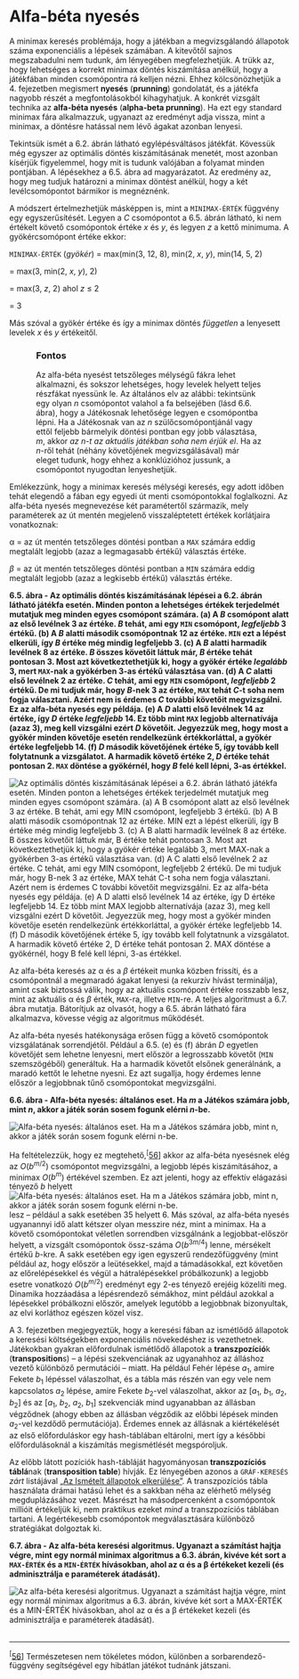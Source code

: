 <?xml version="1.0" encoding="UTF-8" standalone="no"?>

<html xmlns="http://www.w3.org/1999/xhtml"><head><meta name="generator" content="DocBook XSL Stylesheets V1.76.1"/></head><body><div class="section" title="Alfa-béta nyesés"><div class="titlepage"><div><div><h1 class="title"><a id="id570057"/>Alfa-béta nyesés</h1></div></div></div><p>A minimax keresés problémája, hogy a játékban a megvizsgálandó állapotok száma exponenciális a lépések számában. A kitevőtől sajnos megszabadulni nem tudunk, ám lényegében megfelezhetjük. A trükk az, hogy lehetséges a korrekt minimax döntés kiszámítása anélkül, hogy a játékfában minden csomópontra rá kelljen nézni. Ehhez kölcsönözhetjük a 4. fejezetben megismert <span class="strong"><strong>nyesés</strong></span> (<span class="strong"><strong>prunning</strong></span>) gondolatát, és a játékfa nagyobb részét a megfontolásokból kihagyhatjuk. A konkrét vizsgált technika az <span class="strong"><strong>alfa-béta nyesés</strong></span> (<span class="strong"><strong>alpha-beta prunning</strong></span>). Ha ezt egy standard minimax fára alkalmazzuk, ugyanazt az eredményt adja vissza, mint a minimax, a döntésre hatással nem lévő ágakat azonban lenyesi.</p><p>Tekintsük ismét a 6.2. ábrán látható egylépésváltásos játékfát. Kövessük még egyszer az optimális döntés kiszámításának menetét, most azonban kísérjük figyelemmel, hogy mit is tudunk valójában a folyamat minden pontjában. A lépésekhez a 6.5. ábra ad magyarázatot. Az eredmény az, hogy meg tudjuk határozni a minimax döntést anélkül, hogy a két levélcsomópontot bármikor is megnéznénk.</p><p>A módszert értelmezhetjük másképpen is, mint a <code class="code">MINIMAX-ÉRTÉK</code> függvény egy egyszerűsítését. Legyen a <span class="emphasis"><em>C</em></span> csomópontot a 6.5. ábrán látható, ki nem értékelt követő csomópontok értéke <span class="emphasis"><em>x</em></span> és <span class="emphasis"><em>y</em></span>, és legyen <span class="emphasis"><em>z</em></span> a kettő minimuma. A gyökércsomópont értéke ekkor:</p><p><code class="code">MINIMAX-ÉRTÉK</code> (<span class="emphasis"><em>gyökér</em></span>) = max(min(3, 12, 8), min(2, <span class="emphasis"><em>x</em></span>, <span class="emphasis"><em>y</em></span>), min(14, 5, 2)</p><p>			   = max(3, min(2, <span class="emphasis"><em>x</em></span>, <span class="emphasis"><em>y</em></span>), 2)</p><p>			  = max(3, <span class="emphasis"><em>z</em></span>, 2)		ahol <span class="emphasis"><em>z</em></span> ≤ 2</p><p>			   = 3</p><p>Más szóval a gyökér értéke és így a minimax döntés <span class="emphasis"><em>független</em></span> a lenyesett levelek <span class="emphasis"><em>x</em></span> és <span class="emphasis"><em>y</em></span> értékeitől.</p><div class="important" title="Fontos" style="margin-left: 0.5in; margin-right: 0.5in;"><h3 class="title">Fontos</h3><p>Az alfa-béta nyesést tetszőleges mélységű fákra lehet alkalmazni, és sokszor lehetséges, hogy levelek helyett teljes részfákat nyessünk le. Az általános elv az alábbi: tekintsünk egy olyan <span class="emphasis"><em>n</em></span> csomópontot valahol a fa belsejében (lásd 6.6. ábra), hogy a Játékosnak lehetősége legyen e csomópontba lépni. Ha a Játékosnak van az <span class="emphasis"><em>n</em></span> szülőcsomópontjánál vagy ettől feljebb bármelyik döntési pontban egy jobb választása, <span class="emphasis"><em>m</em></span>, akkor <span class="emphasis"><em>az n-t az aktuális játékban soha nem érjük el</em></span>. Ha az <span class="emphasis"><em>n</em></span>-ről tehát (néhány követőjének megvizsgálásával) már eleget tudunk, hogy ehhez a konklúzióhoz jussunk, a csomópontot nyugodtan lenyeshetjük.</p></div><p>Emlékezzünk, hogy a minimax keresés mélységi keresés, egy adott időben tehát elegendő a fában egy egyedi út menti csomópontokkal foglalkozni. Az alfa-béta nyesés megnevezése két paramétertől származik, mely paraméterek az út mentén megjelenő visszaléptetett értékek korlátjaira vonatkoznak:</p><p>α = az út mentén tetszőleges döntési pontban a <code class="code">MAX</code><span class="emphasis"><em> </em></span>számára eddig megtalált legjobb (azaz a legmagasabb értékű) választás értéke.</p><p><span class="emphasis"><em>β</em></span> = az út mentén tetszőleges döntési pontban a <code class="code">MIN</code><span class="emphasis"><em> </em></span>számára eddig megtalált legjobb (azaz a legkisebb értékű) választás értéke.</p><div class="figure"><a id="id570199"/><p class="title"><strong>6.5. ábra - Az optimális döntés kiszámításának lépései a 6.2. ábrán látható játékfa esetén. Minden ponton a lehetséges értékek terjedelmét mutatjuk meg minden egyes csomópont számára. (a) A <span class="emphasis"><em>B</em></span> csomópont alatt az első levélnek 3 az értéke. <span class="emphasis"><em>B</em></span> tehát, ami egy <code class="code">MIN</code> csomópont, <span class="emphasis"><em>legfeljebb</em></span> 3 értékű. (b) A <span class="emphasis"><em>B</em></span> alatti második csomópontnak 12 az értéke. <code class="code">MIN</code> ezt a lépést elkerüli, így <span class="emphasis"><em>B</em></span> értéke még mindig legfeljebb 3. (c) A <span class="emphasis"><em>B</em></span> alatti harmadik levélnek 8 az értéke. <span class="emphasis"><em>B</em></span> összes követőit láttuk már, <span class="emphasis"><em>B</em></span> értéke tehát pontosan 3. Most azt következtethetjük ki, hogy a gyökér értéke <span class="emphasis"><em>legalább</em></span> 3, mert <code class="code">MAX</code>-nak a gyökérben 3-as értékű választása van. (d) A <span class="emphasis"><em>C</em></span> alatti első levélnek 2 az értéke. <span class="emphasis"><em>C</em></span> tehát, ami egy <code class="code">MIN</code> csomópont, <span class="emphasis"><em>legfeljebb</em></span> 2 értékű. De mi tudjuk már, hogy <span class="emphasis"><em>B</em></span>-nek 3 az értéke, <code class="code">MAX</code> tehát <span class="emphasis"><em>C</em></span>-t soha nem fogja választani. Azért nem is érdemes <span class="emphasis"><em>C</em></span> további követőit megvizsgálni. Ez az alfa-béta nyesés egy példája. (e) A <span class="emphasis"><em>D</em></span> alatti első levélnek 14 az értéke, így <span class="emphasis"><em>D</em></span> értéke <span class="emphasis"><em>legfeljebb</em></span> 14. Ez több mint <code class="code">MAX</code> legjobb alternatívája (azaz 3), meg kell vizsgálni ezért <span class="emphasis"><em>D</em></span> követőit. Jegyezzük meg, hogy most a gyökér minden követője esetén rendelkezünk értékkorláttal, a gyökér értéke legfeljebb 14. (f) <span class="emphasis"><em>D</em></span> második követőjének értéke 5, így tovább kell folytatnunk a vizsgálatot. A harmadik követő értéke 2, <span class="emphasis"><em>D</em></span> értéke tehát pontosan 2. <code class="code">MAX</code> döntése a gyökérnél, hogy <span class="emphasis"><em>B</em></span> felé kell lépni, 3-as értékkel.</strong></p><div class="figure-contents"><div class="mediaobject"><img src="kepek/06-05.png" alt="Az optimális döntés kiszámításának lépései a 6.2. ábrán látható játékfa esetén. Minden ponton a lehetséges értékek terjedelmét mutatjuk meg minden egyes csomópont számára. (a) A B csomópont alatt az első levélnek 3 az értéke. B tehát, ami egy MIN csomópont, legfeljebb 3 értékű. (b) A B alatti második csomópontnak 12 az értéke. MIN ezt a lépést elkerüli, így B értéke még mindig legfeljebb 3. (c) A B alatti harmadik levélnek 8 az értéke. B összes követőit láttuk már, B értéke tehát pontosan 3. Most azt következtethetjük ki, hogy a gyökér értéke legalább 3, mert MAX-nak a gyökérben 3-as értékű választása van. (d) A C alatti első levélnek 2 az értéke. C tehát, ami egy MIN csomópont, legfeljebb 2 értékű. De mi tudjuk már, hogy B-nek 3 az értéke, MAX tehát C-t soha nem fogja választani. Azért nem is érdemes C további követőit megvizsgálni. Ez az alfa-béta nyesés egy példája. (e) A D alatti első levélnek 14 az értéke, így D értéke legfeljebb 14. Ez több mint MAX legjobb alternatívája (azaz 3), meg kell vizsgálni ezért D követőit. Jegyezzük meg, hogy most a gyökér minden követője esetén rendelkezünk értékkorláttal, a gyökér értéke legfeljebb 14. (f) D második követőjének értéke 5, így tovább kell folytatnunk a vizsgálatot. A harmadik követő értéke 2, D értéke tehát pontosan 2. MAX döntése a gyökérnél, hogy B felé kell lépni, 3-as értékkel."/></div></div></div><p>Az alfa-béta keresés az α és a <span class="emphasis"><em>β</em></span> értékeit munka közben frissíti, és a csomópontnál a megmaradó ágakat lenyesi (a rekurzív hívást terminálja), amint csak biztossá válik, hogy az aktuális csomópont értéke rosszabb lesz, mint az aktuális α és <span class="emphasis"><em>β</em></span> érték, <code class="code">MAX</code>-ra, illetve <code class="code">MIN</code>-re. A teljes algoritmust a 6.7. ábra mutatja. Bátorítjuk az olvasót, hogy a 6.5. ábrán látható fára alkalmazva, kövesse végig az algoritmus működését.</p><p>Az alfa-béta nyesés hatékonysága erősen függ a követő csomópontok vizsgálatának sorrendjétől. Például a 6.5. (e) és (f) ábrán <span class="emphasis"><em>D</em></span> egyetlen követőjét sem lehetne lenyesni, mert először a legrosszabb követőt (<code class="code">MIN</code> szemszögéből) generáltuk. Ha a harmadik követőt elsőnek generálnánk, a maradó kettőt le lehetne nyesni. Ez azt sugallja, hogy érdemes lenne először a legjobbnak tűnő csomópontokat megvizsgálni.</p><div class="figure"><a id="id570341"/><p class="title"><strong>6.6. ábra - Alfa-béta nyesés: általános eset. Ha <span class="emphasis"><em>m</em></span> a Játékos számára jobb, mint <span class="emphasis"><em>n</em></span>, akkor a játék során sosem fogunk elérni <span class="emphasis"><em>n</em></span>-be.</strong></p><div class="figure-contents"><div class="mediaobject"><img src="kepek/06-06.png" alt="Alfa-béta nyesés: általános eset. Ha m a Játékos számára jobb, mint n, akkor a játék során sosem fogunk elérni n-be."/></div></div></div><p>Ha feltételezzük, hogy ez megtehető,<sup>[<a id="id570363" href="#ftn.id570363" class="footnote">56</a>]</sup> akkor az alfa-béta nyesésnek elég az <span class="emphasis"><em>O</em></span>(<span class="emphasis"><em>b</em></span><sup><span class="emphasis"><em>m</em></span>/2</sup>) csomópontot megvizsgálni, a legjobb lépés kiszámításához, a minimax <span class="emphasis"><em>O</em></span>(<span class="emphasis"><em>b<sup>m</sup></em></span>) értékével szemben. Ez azt jelenti, hogy az effektív elágazási tényező<span class="emphasis"><em> b</em></span> helyett <span class="inlinemediaobject"><img src="math/mi-06-0001.gif" alt="Alfa-béta nyesés: általános eset. Ha m a Játékos számára jobb, mint n, akkor a játék során sosem fogunk elérni n-be."/></span> lesz – például a sakk esetében 35 helyett 6. Más szóval, az alfa-béta nyesés ugyanannyi idő alatt kétszer olyan messzire néz, mint a minimax. Ha a követő csomópontokat véletlen sorrendben vizsgálnánk a legjobbat-először helyett, a vizsgált csomópontok össz-száma <span class="emphasis"><em>O</em></span>(<span class="emphasis"><em>b</em></span><sup>3<span class="emphasis"><em>m</em></span>/4</sup>) lenne, mérsékelt értékű <span class="emphasis"><em>b</em></span>-kre. A sakk esetében egy igen egyszerű rendezőfüggvény (mint például az, hogy először a leütésekkel, majd a támadásokkal, ezt követően az előrelépésekkel és végül a hátralépésekkel próbálkozunk) a legjobb esetre vonatkozó <span class="emphasis"><em>O</em></span>(<span class="emphasis"><em>b</em></span><sup><span class="emphasis"><em>m</em></span>/2</sup>) eredményt egy 2-es tényező erejéig közelíti meg. Dinamika hozzáadása a lépésrendező sémákhoz, mint például azokkal a lépésekkel próbálkozni először, amelyek legutóbb a legjobbnak bizonyultak, az elvi korláthoz egészen közel visz.</p><p>A 3. fejezetben megjegyeztük, hogy a keresési fában az ismétlődő állapotok a keresési költségekben exponenciális növekedéshez is vezethetnek. Játékokban gyakran előfordulnak ismétlődő állapotok a <span class="strong"><strong>transzpozíció</strong></span>k (<span class="strong"><strong>transposition</strong></span>s) – a lépési szekvenciának az ugyanahhoz az álláshoz vezető különböző permutációi – miatt. Ha például Fehér lépése <span class="emphasis"><em>a</em></span><sub>1</sub>, amire Fekete <span class="emphasis"><em>b</em></span><sub>1</sub> lépéssel válaszolhat, és a tábla más részén van egy vele nem kapcsolatos <span class="emphasis"><em>a</em></span><sub>2</sub> lépése, amire Fekete <span class="emphasis"><em>b</em></span><sub>2</sub>-vel válaszolhat, akkor az [<span class="emphasis"><em>a</em></span><sub>1</sub>, <span class="emphasis"><em>b</em></span><sub>1</sub>, <span class="emphasis"><em>a</em></span><sub>2</sub>, <span class="emphasis"><em>b</em></span><sub>2</sub>] és az [<span class="emphasis"><em>a</em></span><sub>1</sub>, <span class="emphasis"><em>b</em></span><sub>2</sub>, <span class="emphasis"><em>a</em></span><sub>2</sub>, <span class="emphasis"><em>b</em></span><sub>1</sub>] szekvenciák mind ugyanabban az állásban végződnek (ahogy ebben az állásban végződik az előbbi lépések minden <span class="emphasis"><em>a</em></span><sub>2</sub>-vel kezdődő permutációja). Érdemes ennek az állásnak a kiértékelését az első előforduláskor egy hash-táblában eltárolni, mert így a későbbi előfordulásoknál a kiszámítás megismétlését megspóroljuk.</p><p>Az előbb látott pozíciók hash-tábláját hagyományosan<span class="strong"><strong> transzpozíciós táblá</strong></span>nak (<span class="strong"><strong>trans</strong></span><span class="strong"><strong>position table</strong></span>) hívják. Ez lényegében azonos a <code class="code">GRÁF-KERESÉS</code> <span class="emphasis"><em>zárt</em></span> listájával <a class="xref" href="ch03s05.md#ID_122_oldal">„Az Ismételt állapotok elkerülése”</a>. A transzpozíciós tábla használata drámai hatású lehet és a sakkban néha az elérhető mélység megduplázásához vezet. Másrészt ha másodpercenként a csomópontok millióit értékeljük ki, nem praktikus ezeket <span class="emphasis"><em>mind</em></span> a transzpozíciós táblában tartani. A legértékesebb csomópontok megválasztására különböző stratégiákat dolgoztak ki.</p><div class="figure"><a id="id570553"/><p class="title"><strong>6.7. ábra - Az alfa-béta keresési algoritmus. Ugyanazt a számítást hajtja végre, mint egy normál minimax algoritmus a 6.3. ábrán, kivéve két sort a <code class="code">MAX-ÉRTÉK</code> és a <code class="code">MIN-ÉRTÉK</code> hívásokban, ahol az α és a β értékeket kezeli (és adminisztrálja e paraméterek átadását).</strong></p><div class="figure-contents"><div class="mediaobject"><img src="kepek/06-07.png" alt="Az alfa-béta keresési algoritmus. Ugyanazt a számítást hajtja végre, mint egy normál minimax algoritmus a 6.3. ábrán, kivéve két sort a MAX-ÉRTÉK és a MIN-ÉRTÉK hívásokban, ahol az α és a β értékeket kezeli (és adminisztrálja e paraméterek átadását)."/></div></div></div><div class="footnotes"><br/><hr/><div class="footnote"><p><sup>[<a id="ftn.id570363" href="#id570363" class="para">56</a>] </sup> Természetesen nem tökéletes módon, különben a sorbarendező-függvény segítségével egy hibátlan játékot tudnánk játszani.</p></div></div></div></body></html>
